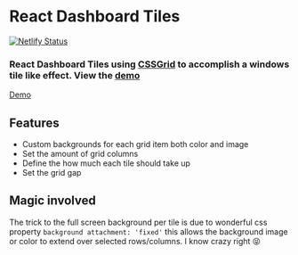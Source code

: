 # React Dashboard Tiles
[![Netlify Status](https://api.netlify.com/api/v1/badges/362a6601-b7e7-4675-8728-3f0bb36c6498/deploy-status)](https://app.netlify.com/sites/dashboard-tiles/deploys)

### React Dashboard Tiles using [CSSGrid](https://developer.mozilla.org/en-US/docs/Web/CSS/CSS_Grid_Layout) to accomplish a windows tile like effect. View the [demo](https://dashboard-tiles.netlify.app/)

[Demo](https://css-grid-tile-react-dashboard.netlify.app/)

## Features

- Custom backgrounds for each grid item both color and image
- Set the amount of grid columns
- Define the how much each tile should take up
- Set the grid gap

## Magic involved

The trick to the full screen background per tile is due to wonderful css property `background attachment: 'fixed'` this allows the background image or color to extend over selected rows/columns. I know crazy right 😝
